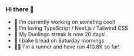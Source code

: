 ### Hi there 👋

- 🔭 I’m currently working on somethig cool!
- 🌱 I’m loving TypeScript / Next.js / Tailwind CSS
- 🦜 My Duolingo streak is now 20 days!
- 🥖 I bake bread on Saturday mornings
- 🏃🏻 I'm a runner and have run 410.8K so far!


<!--
**yutaroishiwata/yutaroishiwata** is a ✨ _special_ ✨ repository because its `README.md` (this file) appears on your GitHub profile.

Here are some ideas to get you started:

- 🔭 I’m currently working on ...
- 🌱 I’m currently learning ...
- 👯 I’m looking to collaborate on ...
- 🤔 I’m looking for help with ...
- 💬 Ask me about ...
- 📫 How to reach me: ...
- 😄 Pronouns: ...
- ⚡ Fun fact: ...
-->
